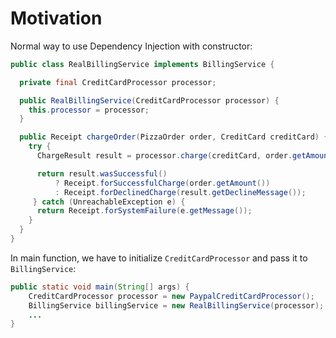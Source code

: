 # Motivation

Normal way to use Dependency Injection with constructor:
```java
public class RealBillingService implements BillingService {

  private final CreditCardProcessor processor;

  public RealBillingService(CreditCardProcessor processor) {
    this.processor = processor;
  }

  public Receipt chargeOrder(PizzaOrder order, CreditCard creditCard) {
    try {
      ChargeResult result = processor.charge(creditCard, order.getAmount());

      return result.wasSuccessful()
          ? Receipt.forSuccessfulCharge(order.getAmount())
          : Receipt.forDeclinedCharge(result.getDeclineMessage());
     } catch (UnreachableException e) {
      return Receipt.forSystemFailure(e.getMessage());
    }
  }
}
```

In main function, we have to initialize `CreditCardProcessor` and pass it to `BillingService`:
```java
public static void main(String[] args) {
    CreditCardProcessor processor = new PaypalCreditCardProcessor();
    BillingService billingService = new RealBillingService(processor);
    ...
}
```
